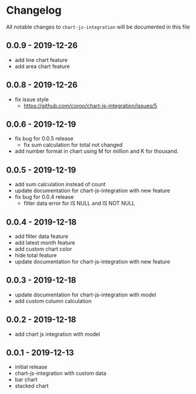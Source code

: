# Changelog

All notable changes to `chart-js-integration` will be documented in this file

## 0.0.9 - 2019-12-26

- add line chart feature
- add area chart feature

## 0.0.8 - 2019-12-26

- fix issue style
    - https://github.com/coroo/chart-js-integration/issues/5

## 0.0.6 - 2019-12-19

- fix bug for 0.0.5 release
    - fix sum calculation for total not changed
- add number format in chart using M for million and K for thousand.

## 0.0.5 - 2019-12-19

- add sum calculation instead of count
- update documentation for chart-js-integration with new feature
- fix bug for 0.0.4 release
    - filter data error for IS NULL and IS NOT NULL

## 0.0.4 - 2019-12-18

- add filter data feature
- add latest month feature
- add custom chart color
- hide total feature
- update documentation for chart-js-integration with new feature

## 0.0.3 - 2019-12-18

- update documentation for chart-js-integration with model
- add custom column calculation

## 0.0.2 - 2019-12-18

- add chart js integration with model

## 0.0.1 - 2019-12-13

- initial release
- chart-js-integration with custom data
- bar chart
- stacked chart
